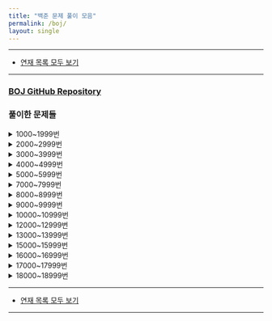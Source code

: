 ```yaml
---
title: "백준 문제 풀이 모음"
permalink: /boj/
layout: single
---
```


- - -

 - [연재 목록 모두 보기](/series)

- - -

### [BOJ GitHub Repository](https://github.com/NeoMindStd/CodingLife/tree/master/baekjoon)

### 풀이한 문제들
<details>
<summary>1000~1999번</summary>
<div markdown="1">
 - [1000번 A+B 풀이 - C](/문제풀이/boj1000)
 - [1001번 A-B 풀이 - C](/문제풀이/boj1001)
 - [1002번 터렛 풀이 - 파이썬](/문제풀이/boj1002)
 - [1003번 피보나치 함수 풀이 - 파이썬](/문제풀이/boj1003)
 - [1004번 어린 왕자 - 파이썬](/문제풀이/boj1004)
 - [1008번 A/B 풀이 - 파이썬](/문제풀이/boj1008)
 - [1012번 유기농 배추 풀이 - 파이썬](/문제풀이/boj1012)
 - [1120번 문자열 풀이 - 파이썬](/문제풀이/boj1120)
 - [1302번 베스트셀러 - 파이썬](/문제풀이/boj1302)
 - [1408번 24 풀이 - 파이썬](/문제풀이/boj1408)
 - [1449번 수리공 항승 풀이 - 파이썬](/문제풀이/boj1449)
 - [1789번 수들의 합 풀이 - 파이썬](/문제풀이/boj1789)
 - [1904번 01타일 풀이 - 파이썬](/문제풀이/boj1904)
 - [1958번 LCS 3 풀이 - 파이썬](/문제풀이/boj1958)
</div>
</details>
<details>
<summary>2000~2999번</summary>
<div markdown="1">
 - [2557번 Hello World - 파이썬](/문제풀이/boj2557)
 - [2741번 N 찍기 - 파이썬](/문제풀이/boj2741)
</div>
</details>
<details>
<summary>3000~3999번</summary>
<div markdown="1">
 - [3109번 빵집 - 파이썬](/문제풀이/boj3109)
</div>
</details>
<details>
<summary>4000~4999번</summary>
<div markdown="1">
 - [4949번 균형잡힌 세상 - 파이썬](/문제풀이/boj4949)
</div>
</details>
<details>
<summary>5000~5999번</summary>
<div markdown="1">
 - [5613번 계산기 프로그램 - 파이썬](/문제풀이/boj5613)
</div>
</details>
<details>
<summary>7000~7999번</summary>
<div markdown="1">
 - [7662번 이중 우선순위 큐 - 파이썬](/문제풀이/boj7662)
</div>
</details>
<details>
<summary>8000~8999번</summary>
<div markdown="1">
 - [8246번 Stół - 파이썬](/문제풀이/boj8246)
</div>
</details>
<details>
<summary>9000~9999번</summary>
<div markdown="1">
 - [9286번 Gradabase - 파이썬](/문제풀이/boj9286)
 - [9316번 Hello Judge - 파이썬](/문제풀이/boj9316)
 - [9317번 Monitor DPI - 파이썬](/문제풀이/boj9317)
</div>
</details>
<details>
<summary>10000~10999번</summary>
<div markdown="1">
 - [10171번 고양이 - 파이썬](/문제풀이/boj10171)
 - [10539번 수빈이와 수열 - 파이썬](/문제풀이/boj10539)
</div>
</details>
<details>
<summary>12000~12999번</summary>
<div markdown="1">
 - [12833번 XORXORXOR - 파이썬](/문제풀이/boj12833)
</div>
</details>
<details>
<summary>13000~13999번</summary>
<div markdown="1">
 - [13420번 사칙연산 - 파이썬](/문제풀이/boj13420)
</div>
</details>
<details>
<summary>15000~15999번</summary>
<div markdown="1">
 - [15734번 명장 남정훈 - 파이썬](/문제풀이/boj15734)
</div>
</details>
<details>
<summary>16000~16999번</summary>
<div markdown="1">
 - [16017번 Telemarketer or not? - 파이썬](/문제풀이/boj16017)
 - [16917번 양념 반 후라이드 반 - 파이썬](/문제풀이/boj16917)
</div>
</details>
<details>
<summary>17000~17999번</summary>
<div markdown="1">
 - [17496번 스타후르츠 - 파이썬](/문제풀이/boj17496)
</div>
</details>
<details>
<summary>18000~18999번</summary>
<div markdown="1">
 - [18247번 겨울왕국 티켓 예매 풀이 - 파이썬](/문제풀이/boj18247)
</div>
</details>

- - -

 - [연재 목록 모두 보기](/series)

- - -